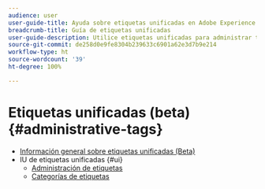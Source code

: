 ```yaml
---
audience: user
user-guide-title: Ayuda sobre etiquetas unificadas en Adobe Experience Platform
breadcrumb-title: Guía de etiquetas unificadas
user-guide-description: Utilice etiquetas unificadas para administrar taxonomías de metadatos. Aprenda a crear etiquetas y categorías de etiquetas.
source-git-commit: de258d0e9fe8304b239633c6901a62e3d7b9e214
workflow-type: ht
source-wordcount: '39'
ht-degree: 100%

---
```



# Etiquetas unificadas (beta){#administrative-tags}

* [Información general sobre etiquetas unificadas (Beta)](overview.md)
* IU de etiquetas unificadas {#ui}
   * [Administración de etiquetas](ui/managing-tags.md)
   * [Categorías de etiquetas](ui/tags-categories.md)
